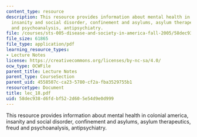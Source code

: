 ```yaml
---
content_type: resource
description: This resource provides information about mental health in colonial america,
  insanity and social disorder, confinement and asylums, asylum therapeutics, freud
  and psychoanalysis, antipsychiatry.
file: /courses/sts-005-disease-and-society-in-america-fall-2005/58dec938d6fdbf522d605e54d9e0d999_lec_18.pdf
file_size: 61865
file_type: application/pdf
learning_resource_types:
- Lecture Notes
license: https://creativecommons.org/licenses/by-nc-sa/4.0/
ocw_type: OCWFile
parent_title: Lecture Notes
parent_type: CourseSection
parent_uid: 4558507c-ca23-5780-cf2a-fba3529755b1
resourcetype: Document
title: lec_18.pdf
uid: 58dec938-d6fd-bf52-2d60-5e54d9e0d999
---
```

This resource provides information about mental health in colonial america, insanity and social disorder, confinement and asylums, asylum therapeutics, freud and psychoanalysis, antipsychiatry.